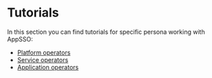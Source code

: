 # Tutorials

In this section you can find tutorials for specific persona working with
AppSSO:

- [Platform operators](./platform-operators/index.hbs.md)
- [Service operators](./service-operators/index.hbs.md)
- [Application operators](./app-operators/index.hbs.md)

